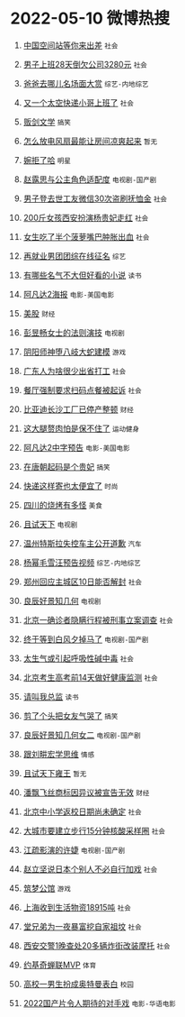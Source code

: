 # 2022-05-10 微博热搜 
1. [中国空间站等你来出差](https://m.weibo.cn/search?containerid=100103type%3D1%26t%3D10%26q%3D%23%E4%B8%AD%E5%9B%BD%E7%A9%BA%E9%97%B4%E7%AB%99%E7%AD%89%E4%BD%A0%E6%9D%A5%E5%87%BA%E5%B7%AE%23&stream_entry_id=51&isnewpage=1&extparam=seat%3D1%26c_type%3D51%26filter_type%3Drealtimehot%26cate%3D10103%26pos%3D0%26dgr%3D0%26display_time%3D1652112236%26pre_seqid%3D1652112235970014072259&luicode=10000011&lfid=106003type%3D25%26t%3D3%26disable_hot%3D1%26filter_type%3Drealtimehot) `社会` 

2. [男子上班28天倒欠公司3280元](https://m.weibo.cn/search?containerid=100103type%3D1%26t%3D10%26q%3D%23%E7%94%B7%E5%AD%90%E4%B8%8A%E7%8F%AD28%E5%A4%A9%E5%80%92%E6%AC%A0%E5%85%AC%E5%8F%B83280%E5%85%83%23&stream_entry_id=31&isnewpage=1&extparam=seat%3D1%26filter_type%3Drealtimehot%26realpos%3D1%26dgr%3D0%26cate%3D0%26c_type%3D31%26lcate%3D5001%26pos%3D0%26flag%3D2%26display_time%3D1652112236%26pre_seqid%3D1652112235970014072259&luicode=10000011&lfid=106003type%3D25%26t%3D3%26disable_hot%3D1%26filter_type%3Drealtimehot) `社会` 

3. [爸爸去哪儿名场面大赏](https://m.weibo.cn/search?containerid=100103type%3D1%26t%3D10%26q%3D%23%E7%88%B8%E7%88%B8%E5%8E%BB%E5%93%AA%E5%84%BF%E5%90%8D%E5%9C%BA%E9%9D%A2%E5%A4%A7%E8%B5%8F%23&stream_entry_id=31&isnewpage=1&extparam=seat%3D1%26filter_type%3Drealtimehot%26realpos%3D2%26dgr%3D0%26cate%3D0%26c_type%3D31%26lcate%3D5001%26pos%3D1%26flag%3D16%26display_time%3D1652112236%26pre_seqid%3D1652112235970014072259&luicode=10000011&lfid=106003type%3D25%26t%3D3%26disable_hot%3D1%26filter_type%3Drealtimehot) `综艺-内地综艺` 

4. [又一个太空快递小哥上班了](https://m.weibo.cn/search?containerid=100103type%3D1%26t%3D10%26q%3D%23%E5%8F%88%E4%B8%80%E4%B8%AA%E5%A4%AA%E7%A9%BA%E5%BF%AB%E9%80%92%E5%B0%8F%E5%93%A5%E4%B8%8A%E7%8F%AD%E4%BA%86%23&stream_entry_id=31&isnewpage=1&extparam=seat%3D1%26filter_type%3Drealtimehot%26realpos%3D3%26dgr%3D0%26cate%3D0%26c_type%3D31%26lcate%3D5001%26pos%3D2%26flag%3D0%26display_time%3D1652112236%26pre_seqid%3D1652112235970014072259&luicode=10000011&lfid=106003type%3D25%26t%3D3%26disable_hot%3D1%26filter_type%3Drealtimehot) `社会` 

5. [贩剑文学](https://m.weibo.cn/search?containerid=100103type%3D1%26t%3D10%26q%3D%23%E8%B4%A9%E5%89%91%E6%96%87%E5%AD%A6%23&stream_entry_id=31&isnewpage=1&extparam=seat%3D1%26filter_type%3Drealtimehot%26realpos%3D4%26dgr%3D0%26cate%3D0%26c_type%3D31%26lcate%3D5001%26pos%3D3%26flag%3D0%26display_time%3D1652112236%26pre_seqid%3D1652112235970014072259&luicode=10000011&lfid=106003type%3D25%26t%3D3%26disable_hot%3D1%26filter_type%3Drealtimehot) `搞笑` 

6. [怎么放电风扇最能让房间凉爽起来](https://m.weibo.cn/search?containerid=100103type%3D1%26t%3D10%26q%3D%E6%80%8E%E4%B9%88%E6%94%BE%E7%94%B5%E9%A3%8E%E6%89%87%E6%9C%80%E8%83%BD%E8%AE%A9%E6%88%BF%E9%97%B4%E5%87%89%E7%88%BD%E8%B5%B7%E6%9D%A5&stream_entry_id=31&isnewpage=1&extparam=seat%3D1%26filter_type%3Drealtimehot%26realpos%3D5%26dgr%3D0%26cate%3D0%26c_type%3D31%26lcate%3D5001%26pos%3D4%26flag%3D1%26display_time%3D1652112236%26pre_seqid%3D1652112235970014072259&luicode=10000011&lfid=106003type%3D25%26t%3D3%26disable_hot%3D1%26filter_type%3Drealtimehot) `暂无` 

7. [婉拒了哈](https://m.weibo.cn/search?containerid=100103type%3D1%26t%3D10%26q%3D%23%E5%A9%89%E6%8B%92%E4%BA%86%E5%93%88%23&stream_entry_id=31&isnewpage=1&extparam=seat%3D1%26filter_type%3Drealtimehot%26realpos%3D6%26dgr%3D0%26cate%3D0%26c_type%3D31%26lcate%3D5001%26pos%3D5%26flag%3D16%26display_time%3D1652112236%26pre_seqid%3D1652112235970014072259&luicode=10000011&lfid=106003type%3D25%26t%3D3%26disable_hot%3D1%26filter_type%3Drealtimehot) `明星` 

8. [赵露思与公主角色适配度](https://m.weibo.cn/search?containerid=100103type%3D1%26t%3D10%26q%3D%23%E8%B5%B5%E9%9C%B2%E6%80%9D%E4%B8%8E%E5%85%AC%E4%B8%BB%E8%A7%92%E8%89%B2%E9%80%82%E9%85%8D%E5%BA%A6%23&stream_entry_id=31&isnewpage=1&extparam=seat%3D1%26filter_type%3Drealtimehot%26realpos%3D7%26dgr%3D0%26cate%3D0%26c_type%3D31%26lcate%3D5001%26pos%3D6%26flag%3D1%26display_time%3D1652112236%26pre_seqid%3D1652112235970014072259&luicode=10000011&lfid=106003type%3D25%26t%3D3%26disable_hot%3D1%26filter_type%3Drealtimehot) `电视剧-国产剧` 

9. [男子登去世工友微信30次盗刷抚恤金](https://m.weibo.cn/search?containerid=100103type%3D1%26t%3D10%26q%3D%23%E7%94%B7%E5%AD%90%E7%99%BB%E5%8E%BB%E4%B8%96%E5%B7%A5%E5%8F%8B%E5%BE%AE%E4%BF%A130%E6%AC%A1%E7%9B%97%E5%88%B7%E6%8A%9A%E6%81%A4%E9%87%91%23&stream_entry_id=31&isnewpage=1&extparam=seat%3D1%26filter_type%3Drealtimehot%26realpos%3D8%26dgr%3D0%26cate%3D0%26c_type%3D31%26lcate%3D5001%26pos%3D7%26flag%3D1%26display_time%3D1652112236%26pre_seqid%3D1652112235970014072259&luicode=10000011&lfid=106003type%3D25%26t%3D3%26disable_hot%3D1%26filter_type%3Drealtimehot) `社会` 

10. [200斤女孩西安扮演杨贵妃走红](https://m.weibo.cn/search?containerid=100103type%3D1%26t%3D10%26q%3D%23200%E6%96%A4%E5%A5%B3%E5%AD%A9%E8%A5%BF%E5%AE%89%E6%89%AE%E6%BC%94%E6%9D%A8%E8%B4%B5%E5%A6%83%E8%B5%B0%E7%BA%A2%23&stream_entry_id=31&isnewpage=1&extparam=seat%3D1%26filter_type%3Drealtimehot%26realpos%3D9%26dgr%3D0%26cate%3D0%26c_type%3D31%26lcate%3D5001%26pos%3D8%26flag%3D0%26display_time%3D1652112236%26pre_seqid%3D1652112235970014072259&luicode=10000011&lfid=106003type%3D25%26t%3D3%26disable_hot%3D1%26filter_type%3Drealtimehot) `社会` 

11. [女生吃了半个菠萝嘴巴肿胀出血](https://m.weibo.cn/search?containerid=100103type%3D1%26t%3D10%26q%3D%23%E5%A5%B3%E7%94%9F%E5%90%83%E4%BA%86%E5%8D%8A%E4%B8%AA%E8%8F%A0%E8%90%9D%E5%98%B4%E5%B7%B4%E8%82%BF%E8%83%80%E5%87%BA%E8%A1%80%23&stream_entry_id=31&isnewpage=1&extparam=seat%3D1%26filter_type%3Drealtimehot%26realpos%3D10%26dgr%3D0%26cate%3D0%26c_type%3D31%26lcate%3D5001%26pos%3D9%26flag%3D2%26display_time%3D1652112236%26pre_seqid%3D1652112235970014072259&luicode=10000011&lfid=106003type%3D25%26t%3D3%26disable_hot%3D1%26filter_type%3Drealtimehot) `社会` 

12. [再就业男团团综在线征名](https://m.weibo.cn/search?containerid=100103type%3D1%26t%3D10%26q%3D%23%E5%86%8D%E5%B0%B1%E4%B8%9A%E7%94%B7%E5%9B%A2%E5%9B%A2%E7%BB%BC%E5%9C%A8%E7%BA%BF%E5%BE%81%E5%90%8D%23&stream_entry_id=31&isnewpage=1&extparam=seat%3D1%26filter_type%3Drealtimehot%26realpos%3D11%26dgr%3D0%26cate%3D0%26c_type%3D31%26lcate%3D5001%26pos%3D10%26flag%3D0%26display_time%3D1652112236%26pre_seqid%3D1652112235970014072259&luicode=10000011&lfid=106003type%3D25%26t%3D3%26disable_hot%3D1%26filter_type%3Drealtimehot) `综艺` 

13. [有哪些名气不大但好看的小说](https://m.weibo.cn/search?containerid=100103type%3D1%26t%3D10%26q%3D%23%E6%9C%89%E5%93%AA%E4%BA%9B%E5%90%8D%E6%B0%94%E4%B8%8D%E5%A4%A7%E4%BD%86%E5%A5%BD%E7%9C%8B%E7%9A%84%E5%B0%8F%E8%AF%B4%23&stream_entry_id=31&isnewpage=1&extparam=seat%3D1%26filter_type%3Drealtimehot%26realpos%3D12%26dgr%3D0%26cate%3D0%26c_type%3D31%26lcate%3D5001%26pos%3D11%26flag%3D0%26display_time%3D1652112236%26pre_seqid%3D1652112235970014072259&luicode=10000011&lfid=106003type%3D25%26t%3D3%26disable_hot%3D1%26filter_type%3Drealtimehot) `读书` 

14. [阿凡达2海报](https://m.weibo.cn/search?containerid=100103type%3D1%26t%3D10%26q%3D%23%E9%98%BF%E5%87%A1%E8%BE%BE2%E6%B5%B7%E6%8A%A5%23&stream_entry_id=31&isnewpage=1&extparam=seat%3D1%26filter_type%3Drealtimehot%26realpos%3D13%26dgr%3D0%26cate%3D0%26c_type%3D31%26lcate%3D5001%26pos%3D12%26flag%3D1%26display_time%3D1652112236%26pre_seqid%3D1652112235970014072259&luicode=10000011&lfid=106003type%3D25%26t%3D3%26disable_hot%3D1%26filter_type%3Drealtimehot) `电影-美国电影` 

15. [美股](https://m.weibo.cn/search?containerid=100103type%3D1%26t%3D10%26q%3D%E7%BE%8E%E8%82%A1&stream_entry_id=31&isnewpage=1&extparam=seat%3D1%26filter_type%3Drealtimehot%26realpos%3D14%26dgr%3D0%26cate%3D0%26c_type%3D31%26lcate%3D5001%26pos%3D13%26flag%3D1%26display_time%3D1652112236%26pre_seqid%3D1652112235970014072259&luicode=10000011&lfid=106003type%3D25%26t%3D3%26disable_hot%3D1%26filter_type%3Drealtimehot) `财经` 

16. [彭昱畅女士的法则演技](https://m.weibo.cn/search?containerid=100103type%3D1%26t%3D10%26q%3D%23%E5%BD%AD%E6%98%B1%E7%95%85%E5%A5%B3%E5%A3%AB%E7%9A%84%E6%B3%95%E5%88%99%E6%BC%94%E6%8A%80%23&stream_entry_id=31&isnewpage=1&extparam=seat%3D1%26filter_type%3Drealtimehot%26realpos%3D15%26dgr%3D0%26cate%3D0%26c_type%3D31%26lcate%3D5001%26pos%3D14%26flag%3D0%26display_time%3D1652112236%26pre_seqid%3D1652112235970014072259&luicode=10000011&lfid=106003type%3D25%26t%3D3%26disable_hot%3D1%26filter_type%3Drealtimehot) `电视剧` 

17. [阴阳师神堕八岐大蛇建模](https://m.weibo.cn/search?containerid=100103type%3D1%26t%3D10%26q%3D%23%E9%98%B4%E9%98%B3%E5%B8%88%E7%A5%9E%E5%A0%95%E5%85%AB%E5%B2%90%E5%A4%A7%E8%9B%87%E5%BB%BA%E6%A8%A1%23&stream_entry_id=31&isnewpage=1&extparam=seat%3D1%26filter_type%3Drealtimehot%26realpos%3D16%26dgr%3D0%26cate%3D0%26c_type%3D31%26lcate%3D5001%26pos%3D15%26flag%3D1%26display_time%3D1652112236%26pre_seqid%3D1652112235970014072259&luicode=10000011&lfid=106003type%3D25%26t%3D3%26disable_hot%3D1%26filter_type%3Drealtimehot) `游戏` 

18. [广东人为啥很少出省打工](https://m.weibo.cn/search?containerid=100103type%3D1%26t%3D10%26q%3D%23%E5%B9%BF%E4%B8%9C%E4%BA%BA%E4%B8%BA%E5%95%A5%E5%BE%88%E5%B0%91%E5%87%BA%E7%9C%81%E6%89%93%E5%B7%A5%23&stream_entry_id=31&isnewpage=1&extparam=seat%3D1%26filter_type%3Drealtimehot%26realpos%3D17%26dgr%3D0%26cate%3D0%26c_type%3D31%26lcate%3D5001%26pos%3D16%26flag%3D0%26display_time%3D1652112236%26pre_seqid%3D1652112235970014072259&luicode=10000011&lfid=106003type%3D25%26t%3D3%26disable_hot%3D1%26filter_type%3Drealtimehot) `社会` 

19. [餐厅强制要求扫码点餐被起诉](https://m.weibo.cn/search?containerid=100103type%3D1%26t%3D10%26q%3D%23%E9%A4%90%E5%8E%85%E5%BC%BA%E5%88%B6%E8%A6%81%E6%B1%82%E6%89%AB%E7%A0%81%E7%82%B9%E9%A4%90%E8%A2%AB%E8%B5%B7%E8%AF%89%23&stream_entry_id=31&isnewpage=1&extparam=seat%3D1%26filter_type%3Drealtimehot%26realpos%3D18%26dgr%3D0%26cate%3D0%26c_type%3D31%26lcate%3D5001%26pos%3D17%26flag%3D1%26display_time%3D1652112236%26pre_seqid%3D1652112235970014072259&luicode=10000011&lfid=106003type%3D25%26t%3D3%26disable_hot%3D1%26filter_type%3Drealtimehot) `社会` 

20. [比亚迪长沙工厂已停产整顿](https://m.weibo.cn/search?containerid=100103type%3D1%26t%3D10%26q%3D%23%E6%AF%94%E4%BA%9A%E8%BF%AA%E9%95%BF%E6%B2%99%E5%B7%A5%E5%8E%82%E5%B7%B2%E5%81%9C%E4%BA%A7%E6%95%B4%E9%A1%BF%23&stream_entry_id=31&isnewpage=1&extparam=seat%3D1%26filter_type%3Drealtimehot%26realpos%3D19%26dgr%3D0%26cate%3D0%26c_type%3D31%26lcate%3D5001%26pos%3D18%26flag%3D1%26display_time%3D1652112236%26pre_seqid%3D1652112235970014072259&luicode=10000011&lfid=106003type%3D25%26t%3D3%26disable_hot%3D1%26filter_type%3Drealtimehot) `财经` 

21. [这大腿赘肉怕是保不住了](https://m.weibo.cn/search?containerid=100103type%3D1%26t%3D10%26q%3D%23%E8%BF%99%E5%A4%A7%E8%85%BF%E8%B5%98%E8%82%89%E6%80%95%E6%98%AF%E4%BF%9D%E4%B8%8D%E4%BD%8F%E4%BA%86%23&stream_entry_id=31&isnewpage=1&extparam=seat%3D1%26filter_type%3Drealtimehot%26realpos%3D20%26dgr%3D0%26cate%3D0%26c_type%3D31%26lcate%3D5001%26pos%3D19%26flag%3D0%26display_time%3D1652112236%26pre_seqid%3D1652112235970014072259&luicode=10000011&lfid=106003type%3D25%26t%3D3%26disable_hot%3D1%26filter_type%3Drealtimehot) `运动健身` 

22. [阿凡达2中字预告](https://m.weibo.cn/search?containerid=100103type%3D1%26t%3D10%26q%3D%23%E9%98%BF%E5%87%A1%E8%BE%BE2%E4%B8%AD%E5%AD%97%E9%A2%84%E5%91%8A%23&stream_entry_id=31&isnewpage=1&extparam=seat%3D1%26filter_type%3Drealtimehot%26realpos%3D21%26dgr%3D0%26cate%3D0%26c_type%3D31%26lcate%3D5001%26pos%3D20%26flag%3D1%26display_time%3D1652112236%26pre_seqid%3D1652112235970014072259&luicode=10000011&lfid=106003type%3D25%26t%3D3%26disable_hot%3D1%26filter_type%3Drealtimehot) `电影-美国电影` 

23. [在唐朝起码是个贵妃](https://m.weibo.cn/search?containerid=100103type%3D1%26t%3D10%26q%3D%23%E5%9C%A8%E5%94%90%E6%9C%9D%E8%B5%B7%E7%A0%81%E6%98%AF%E4%B8%AA%E8%B4%B5%E5%A6%83%23&stream_entry_id=31&isnewpage=1&extparam=seat%3D1%26filter_type%3Drealtimehot%26realpos%3D22%26dgr%3D0%26cate%3D0%26c_type%3D31%26lcate%3D5001%26pos%3D21%26flag%3D0%26display_time%3D1652112236%26pre_seqid%3D1652112235970014072259&luicode=10000011&lfid=106003type%3D25%26t%3D3%26disable_hot%3D1%26filter_type%3Drealtimehot) `搞笑` 

24. [快递这样寄也太便宜了](https://m.weibo.cn/search?containerid=100103type%3D1%26t%3D10%26q%3D%23%E5%BF%AB%E9%80%92%E8%BF%99%E6%A0%B7%E5%AF%84%E4%B9%9F%E5%A4%AA%E4%BE%BF%E5%AE%9C%E4%BA%86%23&stream_entry_id=31&isnewpage=1&extparam=seat%3D1%26filter_type%3Drealtimehot%26realpos%3D23%26dgr%3D0%26cate%3D0%26c_type%3D31%26lcate%3D5001%26pos%3D22%26flag%3D0%26display_time%3D1652112236%26pre_seqid%3D1652112235970014072259&luicode=10000011&lfid=106003type%3D25%26t%3D3%26disable_hot%3D1%26filter_type%3Drealtimehot) `时尚` 

25. [四川的烧烤有多怪](https://m.weibo.cn/search?containerid=100103type%3D1%26t%3D10%26q%3D%23%E5%9B%9B%E5%B7%9D%E7%9A%84%E7%83%A7%E7%83%A4%E6%9C%89%E5%A4%9A%E6%80%AA%23&stream_entry_id=31&isnewpage=1&extparam=seat%3D1%26filter_type%3Drealtimehot%26realpos%3D24%26dgr%3D0%26cate%3D0%26c_type%3D31%26lcate%3D5001%26pos%3D23%26flag%3D0%26display_time%3D1652112236%26pre_seqid%3D1652112235970014072259&luicode=10000011&lfid=106003type%3D25%26t%3D3%26disable_hot%3D1%26filter_type%3Drealtimehot) `美食` 

26. [且试天下](http://m.weibo.cn/c/wbox?&id=j84w2uenjc&roomid=8310&q=%23%E4%B8%94%E8%AF%95%E5%A4%A9%E4%B8%8B%23&extparam=seat%3D1%26filter_type%3Drealtimehot%26realpos%3D25%26dgr%3D0%26cate%3D0%26c_type%3D31%26lcate%3D5001%26pos%3D24%26flag%3D0%26display_time%3D1652112236%26pre_seqid%3D1652112235970014072259&luicode=10000011&lfid=106003type%3D25%26t%3D3%26disable_hot%3D1%26filter_type%3Drealtimehot) `电视剧` 

27. [温州特斯拉失控车主公开道歉](https://m.weibo.cn/search?containerid=100103type%3D1%26t%3D10%26q%3D%23%E6%B8%A9%E5%B7%9E%E7%89%B9%E6%96%AF%E6%8B%89%E5%A4%B1%E6%8E%A7%E8%BD%A6%E4%B8%BB%E5%85%AC%E5%BC%80%E9%81%93%E6%AD%89%23&stream_entry_id=31&isnewpage=1&extparam=seat%3D1%26filter_type%3Drealtimehot%26realpos%3D26%26dgr%3D0%26cate%3D0%26c_type%3D31%26lcate%3D5001%26pos%3D25%26flag%3D0%26display_time%3D1652112236%26pre_seqid%3D1652112235970014072259&luicode=10000011&lfid=106003type%3D25%26t%3D3%26disable_hot%3D1%26filter_type%3Drealtimehot) `汽车` 

28. [杨幂毛雪汪预告视频](https://m.weibo.cn/search?containerid=100103type%3D1%26t%3D10%26q%3D%23%E6%9D%A8%E5%B9%82%E6%AF%9B%E9%9B%AA%E6%B1%AA%E9%A2%84%E5%91%8A%E8%A7%86%E9%A2%91%23&stream_entry_id=31&isnewpage=1&extparam=seat%3D1%26filter_type%3Drealtimehot%26realpos%3D27%26dgr%3D0%26cate%3D0%26c_type%3D31%26lcate%3D5001%26pos%3D26%26flag%3D1%26display_time%3D1652112236%26pre_seqid%3D1652112235970014072259&luicode=10000011&lfid=106003type%3D25%26t%3D3%26disable_hot%3D1%26filter_type%3Drealtimehot) `综艺-内地综艺` 

29. [郑州回应主城区10日能否解封](https://m.weibo.cn/search?containerid=100103type%3D1%26t%3D10%26q%3D%23%E9%83%91%E5%B7%9E%E5%9B%9E%E5%BA%94%E4%B8%BB%E5%9F%8E%E5%8C%BA10%E6%97%A5%E8%83%BD%E5%90%A6%E8%A7%A3%E5%B0%81%23&stream_entry_id=31&isnewpage=1&extparam=seat%3D1%26filter_type%3Drealtimehot%26realpos%3D28%26dgr%3D0%26cate%3D0%26c_type%3D31%26lcate%3D5001%26pos%3D27%26flag%3D1%26display_time%3D1652112236%26pre_seqid%3D1652112235970014072259&luicode=10000011&lfid=106003type%3D25%26t%3D3%26disable_hot%3D1%26filter_type%3Drealtimehot) `社会` 

30. [良辰好景知几何](http://m.weibo.cn/c/wbox?&id=j84w2uenjc&roomid=8330&q=%23%E8%89%AF%E8%BE%B0%E5%A5%BD%E6%99%AF%E7%9F%A5%E5%87%A0%E4%BD%95%23&extparam=seat%3D1%26filter_type%3Drealtimehot%26realpos%3D29%26dgr%3D0%26cate%3D0%26c_type%3D31%26lcate%3D5001%26pos%3D28%26flag%3D0%26display_time%3D1652112236%26pre_seqid%3D1652112235970014072259&luicode=10000011&lfid=106003type%3D25%26t%3D3%26disable_hot%3D1%26filter_type%3Drealtimehot) `电视剧` 

31. [北京一确诊者隐瞒行程被刑事立案调查](https://m.weibo.cn/search?containerid=100103type%3D1%26t%3D10%26q%3D%23%E5%8C%97%E4%BA%AC%E4%B8%80%E7%A1%AE%E8%AF%8A%E8%80%85%E9%9A%90%E7%9E%92%E8%A1%8C%E7%A8%8B%E8%A2%AB%E5%88%91%E4%BA%8B%E7%AB%8B%E6%A1%88%E8%B0%83%E6%9F%A5%23&stream_entry_id=31&isnewpage=1&extparam=seat%3D1%26filter_type%3Drealtimehot%26realpos%3D30%26dgr%3D0%26cate%3D0%26c_type%3D31%26lcate%3D5001%26pos%3D29%26flag%3D0%26display_time%3D1652112236%26pre_seqid%3D1652112235970014072259&luicode=10000011&lfid=106003type%3D25%26t%3D3%26disable_hot%3D1%26filter_type%3Drealtimehot) `社会` 

32. [终于等到白风夕掉马了](https://m.weibo.cn/search?containerid=100103type%3D1%26t%3D10%26q%3D%23%E7%BB%88%E4%BA%8E%E7%AD%89%E5%88%B0%E7%99%BD%E9%A3%8E%E5%A4%95%E6%8E%89%E9%A9%AC%E4%BA%86%23&stream_entry_id=31&isnewpage=1&extparam=seat%3D1%26filter_type%3Drealtimehot%26realpos%3D31%26dgr%3D0%26cate%3D0%26c_type%3D31%26lcate%3D5001%26pos%3D30%26flag%3D0%26display_time%3D1652112236%26pre_seqid%3D1652112235970014072259&luicode=10000011&lfid=106003type%3D25%26t%3D3%26disable_hot%3D1%26filter_type%3Drealtimehot) `电视剧-国产剧` 

33. [太生气或引起呼吸性碱中毒](https://m.weibo.cn/search?containerid=100103type%3D1%26t%3D10%26q%3D%23%E5%A4%AA%E7%94%9F%E6%B0%94%E6%88%96%E5%BC%95%E8%B5%B7%E5%91%BC%E5%90%B8%E6%80%A7%E7%A2%B1%E4%B8%AD%E6%AF%92%23&stream_entry_id=31&isnewpage=1&extparam=seat%3D1%26filter_type%3Drealtimehot%26realpos%3D32%26dgr%3D0%26cate%3D0%26c_type%3D31%26lcate%3D5001%26pos%3D31%26flag%3D0%26display_time%3D1652112236%26pre_seqid%3D1652112235970014072259&luicode=10000011&lfid=106003type%3D25%26t%3D3%26disable_hot%3D1%26filter_type%3Drealtimehot) `社会` 

34. [北京考生高考前14天做好健康监测](https://m.weibo.cn/search?containerid=100103type%3D1%26t%3D10%26q%3D%23%E5%8C%97%E4%BA%AC%E8%80%83%E7%94%9F%E9%AB%98%E8%80%83%E5%89%8D14%E5%A4%A9%E5%81%9A%E5%A5%BD%E5%81%A5%E5%BA%B7%E7%9B%91%E6%B5%8B%23&stream_entry_id=31&isnewpage=1&extparam=seat%3D1%26filter_type%3Drealtimehot%26realpos%3D33%26dgr%3D0%26cate%3D0%26c_type%3D31%26lcate%3D5001%26pos%3D32%26flag%3D1%26display_time%3D1652112236%26pre_seqid%3D1652112235970014072259&luicode=10000011&lfid=106003type%3D25%26t%3D3%26disable_hot%3D1%26filter_type%3Drealtimehot) `社会` 

35. [请叫我总监](http://m.weibo.cn/c/wbox?&id=j84w2uenjc&roomid=9530&q=%23%E8%AF%B7%E5%8F%AB%E6%88%91%E6%80%BB%E7%9B%91%23&extparam=seat%3D1%26filter_type%3Drealtimehot%26realpos%3D34%26dgr%3D0%26cate%3D0%26c_type%3D31%26lcate%3D5001%26pos%3D33%26flag%3D0%26display_time%3D1652112236%26pre_seqid%3D1652112235970014072259&luicode=10000011&lfid=106003type%3D25%26t%3D3%26disable_hot%3D1%26filter_type%3Drealtimehot) `读书` 

36. [剪了个头把女友气哭了](https://m.weibo.cn/search?containerid=100103type%3D1%26t%3D10%26q%3D%23%E5%89%AA%E4%BA%86%E4%B8%AA%E5%A4%B4%E6%8A%8A%E5%A5%B3%E5%8F%8B%E6%B0%94%E5%93%AD%E4%BA%86%23&stream_entry_id=31&isnewpage=1&extparam=seat%3D1%26filter_type%3Drealtimehot%26realpos%3D35%26dgr%3D0%26cate%3D0%26c_type%3D31%26lcate%3D5001%26pos%3D34%26flag%3D1%26display_time%3D1652112236%26pre_seqid%3D1652112235970014072259&luicode=10000011&lfid=106003type%3D25%26t%3D3%26disable_hot%3D1%26filter_type%3Drealtimehot) `搞笑` 

37. [良辰好景知几何女二](https://m.weibo.cn/search?containerid=100103type%3D1%26t%3D10%26q%3D%23%E8%89%AF%E8%BE%B0%E5%A5%BD%E6%99%AF%E7%9F%A5%E5%87%A0%E4%BD%95%E5%A5%B3%E4%BA%8C%23&stream_entry_id=31&isnewpage=1&extparam=seat%3D1%26filter_type%3Drealtimehot%26realpos%3D36%26dgr%3D0%26cate%3D0%26c_type%3D31%26lcate%3D5001%26pos%3D35%26flag%3D0%26display_time%3D1652112236%26pre_seqid%3D1652112235970014072259&luicode=10000011&lfid=106003type%3D25%26t%3D3%26disable_hot%3D1%26filter_type%3Drealtimehot) `电视剧-国产剧` 

38. [跟刘畊宏学思维](https://m.weibo.cn/search?containerid=100103type%3D1%26t%3D10%26q%3D%23%E8%B7%9F%E5%88%98%E7%95%8A%E5%AE%8F%E5%AD%A6%E6%80%9D%E7%BB%B4%23&stream_entry_id=31&isnewpage=1&extparam=seat%3D1%26filter_type%3Drealtimehot%26realpos%3D37%26dgr%3D0%26cate%3D0%26c_type%3D31%26lcate%3D5001%26pos%3D36%26flag%3D0%26display_time%3D1652112236%26pre_seqid%3D1652112235970014072259&luicode=10000011&lfid=106003type%3D25%26t%3D3%26disable_hot%3D1%26filter_type%3Drealtimehot) `情感` 

39. [且试天下雍王](https://m.weibo.cn/search?containerid=100103type%3D1%26t%3D10%26q%3D%E4%B8%94%E8%AF%95%E5%A4%A9%E4%B8%8B%E9%9B%8D%E7%8E%8B&stream_entry_id=31&isnewpage=1&extparam=seat%3D1%26filter_type%3Drealtimehot%26realpos%3D38%26dgr%3D0%26cate%3D0%26c_type%3D31%26lcate%3D5001%26pos%3D37%26flag%3D0%26display_time%3D1652112236%26pre_seqid%3D1652112235970014072259&luicode=10000011&lfid=106003type%3D25%26t%3D3%26disable_hot%3D1%26filter_type%3Drealtimehot) `暂无` 

40. [潘飘飞丝商标因异议被宣告无效](https://m.weibo.cn/search?containerid=100103type%3D1%26t%3D10%26q%3D%23%E6%BD%98%E9%A3%98%E9%A3%9E%E4%B8%9D%E5%95%86%E6%A0%87%E5%9B%A0%E5%BC%82%E8%AE%AE%E8%A2%AB%E5%AE%A3%E5%91%8A%E6%97%A0%E6%95%88%23&stream_entry_id=31&isnewpage=1&extparam=seat%3D1%26filter_type%3Drealtimehot%26realpos%3D39%26dgr%3D0%26cate%3D0%26c_type%3D31%26lcate%3D5001%26pos%3D38%26flag%3D1%26display_time%3D1652112236%26pre_seqid%3D1652112235970014072259&luicode=10000011&lfid=106003type%3D25%26t%3D3%26disable_hot%3D1%26filter_type%3Drealtimehot) `财经` 

41. [北京中小学返校日期尚未确定](https://m.weibo.cn/search?containerid=100103type%3D1%26t%3D10%26q%3D%23%E5%8C%97%E4%BA%AC%E4%B8%AD%E5%B0%8F%E5%AD%A6%E8%BF%94%E6%A0%A1%E6%97%A5%E6%9C%9F%E5%B0%9A%E6%9C%AA%E7%A1%AE%E5%AE%9A%23&stream_entry_id=31&isnewpage=1&extparam=seat%3D1%26filter_type%3Drealtimehot%26realpos%3D40%26dgr%3D0%26cate%3D0%26c_type%3D31%26lcate%3D5001%26pos%3D39%26flag%3D1%26display_time%3D1652112236%26pre_seqid%3D1652112235970014072259&luicode=10000011&lfid=106003type%3D25%26t%3D3%26disable_hot%3D1%26filter_type%3Drealtimehot) `社会` 

42. [大城市要建立步行15分钟核酸采样圈](https://m.weibo.cn/search?containerid=100103type%3D1%26t%3D10%26q%3D%23%E5%A4%A7%E5%9F%8E%E5%B8%82%E8%A6%81%E5%BB%BA%E7%AB%8B%E6%AD%A5%E8%A1%8C15%E5%88%86%E9%92%9F%E6%A0%B8%E9%85%B8%E9%87%87%E6%A0%B7%E5%9C%88%23&stream_entry_id=31&isnewpage=1&extparam=seat%3D1%26filter_type%3Drealtimehot%26realpos%3D41%26dgr%3D0%26cate%3D0%26c_type%3D31%26lcate%3D5001%26pos%3D40%26flag%3D0%26display_time%3D1652112236%26pre_seqid%3D1652112235970014072259&luicode=10000011&lfid=106003type%3D25%26t%3D3%26disable_hot%3D1%26filter_type%3Drealtimehot) `社会` 

43. [江疏影演的许婕](https://m.weibo.cn/search?containerid=100103type%3D1%26t%3D10%26q%3D%23%E6%B1%9F%E7%96%8F%E5%BD%B1%E6%BC%94%E7%9A%84%E8%AE%B8%E5%A9%95%23&stream_entry_id=31&isnewpage=1&extparam=seat%3D1%26filter_type%3Drealtimehot%26realpos%3D42%26dgr%3D0%26cate%3D0%26c_type%3D31%26lcate%3D5001%26pos%3D41%26flag%3D0%26display_time%3D1652112236%26pre_seqid%3D1652112235970014072259&luicode=10000011&lfid=106003type%3D25%26t%3D3%26disable_hot%3D1%26filter_type%3Drealtimehot) `电视剧-国产剧` 

44. [赵立坚说日本个别人不必自行加戏](https://m.weibo.cn/search?containerid=100103type%3D1%26t%3D10%26q%3D%23%E8%B5%B5%E7%AB%8B%E5%9D%9A%E8%AF%B4%E6%97%A5%E6%9C%AC%E4%B8%AA%E5%88%AB%E4%BA%BA%E4%B8%8D%E5%BF%85%E8%87%AA%E8%A1%8C%E5%8A%A0%E6%88%8F%23&stream_entry_id=31&isnewpage=1&extparam=seat%3D1%26filter_type%3Drealtimehot%26realpos%3D43%26dgr%3D0%26cate%3D0%26c_type%3D31%26lcate%3D5001%26pos%3D42%26flag%3D0%26display_time%3D1652112236%26pre_seqid%3D1652112235970014072259&luicode=10000011&lfid=106003type%3D25%26t%3D3%26disable_hot%3D1%26filter_type%3Drealtimehot) `社会` 

45. [筑梦公馆](https://m.weibo.cn/search?containerid=100103type%3D1%26t%3D10%26q%3D%23%E7%AD%91%E6%A2%A6%E5%85%AC%E9%A6%86%23&stream_entry_id=31&isnewpage=1&extparam=seat%3D1%26filter_type%3Drealtimehot%26realpos%3D44%26dgr%3D0%26cate%3D0%26c_type%3D31%26lcate%3D5001%26pos%3D43%26flag%3D1%26display_time%3D1652112236%26pre_seqid%3D1652112235970014072259&luicode=10000011&lfid=106003type%3D25%26t%3D3%26disable_hot%3D1%26filter_type%3Drealtimehot) `游戏` 

46. [上海收到生活物资18915吨](https://m.weibo.cn/search?containerid=100103type%3D1%26t%3D10%26q%3D%23%E4%B8%8A%E6%B5%B7%E6%94%B6%E5%88%B0%E7%94%9F%E6%B4%BB%E7%89%A9%E8%B5%8418915%E5%90%A8%23&stream_entry_id=31&isnewpage=1&extparam=seat%3D1%26filter_type%3Drealtimehot%26realpos%3D45%26dgr%3D0%26cate%3D0%26c_type%3D31%26lcate%3D5001%26pos%3D44%26flag%3D0%26display_time%3D1652112236%26pre_seqid%3D1652112235970014072259&luicode=10000011&lfid=106003type%3D25%26t%3D3%26disable_hot%3D1%26filter_type%3Drealtimehot) `社会` 

47. [堂兄弟为一夜暴富挖自家祖坟](https://m.weibo.cn/search?containerid=100103type%3D1%26t%3D10%26q%3D%23%E5%A0%82%E5%85%84%E5%BC%9F%E4%B8%BA%E4%B8%80%E5%A4%9C%E6%9A%B4%E5%AF%8C%E6%8C%96%E8%87%AA%E5%AE%B6%E7%A5%96%E5%9D%9F%23&stream_entry_id=31&isnewpage=1&extparam=seat%3D1%26filter_type%3Drealtimehot%26realpos%3D46%26dgr%3D0%26cate%3D0%26c_type%3D31%26lcate%3D5001%26pos%3D45%26flag%3D0%26display_time%3D1652112236%26pre_seqid%3D1652112235970014072259&luicode=10000011&lfid=106003type%3D25%26t%3D3%26disable_hot%3D1%26filter_type%3Drealtimehot) `社会` 

48. [西安交警1晚查处20多辆炸街改装摩托](https://m.weibo.cn/search?containerid=100103type%3D1%26t%3D10%26q%3D%23%E8%A5%BF%E5%AE%89%E4%BA%A4%E8%AD%A61%E6%99%9A%E6%9F%A5%E5%A4%8420%E5%A4%9A%E8%BE%86%E7%82%B8%E8%A1%97%E6%94%B9%E8%A3%85%E6%91%A9%E6%89%98%23&stream_entry_id=31&isnewpage=1&extparam=seat%3D1%26filter_type%3Drealtimehot%26realpos%3D47%26dgr%3D0%26cate%3D0%26c_type%3D31%26lcate%3D5001%26pos%3D46%26flag%3D0%26display_time%3D1652112236%26pre_seqid%3D1652112235970014072259&luicode=10000011&lfid=106003type%3D25%26t%3D3%26disable_hot%3D1%26filter_type%3Drealtimehot) `社会` 

49. [约基奇蝉联MVP](https://m.weibo.cn/search?containerid=100103type%3D1%26t%3D10%26q%3D%23%E7%BA%A6%E5%9F%BA%E5%A5%87%E8%9D%89%E8%81%94MVP%23&stream_entry_id=31&isnewpage=1&extparam=seat%3D1%26filter_type%3Drealtimehot%26realpos%3D48%26dgr%3D0%26cate%3D0%26c_type%3D31%26lcate%3D5001%26pos%3D47%26flag%3D0%26display_time%3D1652112236%26pre_seqid%3D1652112235970014072259&luicode=10000011&lfid=106003type%3D25%26t%3D3%26disable_hot%3D1%26filter_type%3Drealtimehot) `体育` 

50. [高校一男生扮成奥特曼表白](https://m.weibo.cn/search?containerid=100103type%3D1%26t%3D10%26q%3D%23%E9%AB%98%E6%A0%A1%E4%B8%80%E7%94%B7%E7%94%9F%E6%89%AE%E6%88%90%E5%A5%A5%E7%89%B9%E6%9B%BC%E8%A1%A8%E7%99%BD%23&stream_entry_id=31&isnewpage=1&extparam=seat%3D1%26filter_type%3Drealtimehot%26realpos%3D49%26dgr%3D0%26cate%3D0%26c_type%3D31%26lcate%3D5001%26pos%3D48%26flag%3D1%26display_time%3D1652112236%26pre_seqid%3D1652112235970014072259&luicode=10000011&lfid=106003type%3D25%26t%3D3%26disable_hot%3D1%26filter_type%3Drealtimehot) `校园` 

51. [2022国产片令人期待的对手戏](https://m.weibo.cn/search?containerid=100103type%3D1%26t%3D10%26q%3D%232022%E5%9B%BD%E4%BA%A7%E7%89%87%E4%BB%A4%E4%BA%BA%E6%9C%9F%E5%BE%85%E7%9A%84%E5%AF%B9%E6%89%8B%E6%88%8F%23&stream_entry_id=31&isnewpage=1&extparam=seat%3D1%26filter_type%3Drealtimehot%26realpos%3D50%26dgr%3D0%26cate%3D0%26c_type%3D31%26lcate%3D5001%26pos%3D49%26flag%3D1%26display_time%3D1652112236%26pre_seqid%3D1652112235970014072259&luicode=10000011&lfid=106003type%3D25%26t%3D3%26disable_hot%3D1%26filter_type%3Drealtimehot) `电影-华语电影` 
